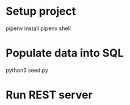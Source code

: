 # Setup project
pipenv install
pipenv shell

# Populate data into SQL
python3 seed.py

# Run REST server
